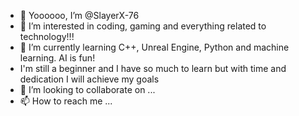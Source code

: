 - 👋 Yoooooo, I’m @SlayerX-76
- 👀 I’m interested in coding, gaming and everything related to technology!!!
- 🌱 I’m currently learning C++, Unreal Engine, Python and machine learning. AI is fun!
- I'm still a beginner and I have so much to learn but with time and dedication I will achieve my goals
- 💞️ I’m looking to collaborate on ...
- 📫 How to reach me ...

<!---
SlayerX-76/SlayerX-76 is a ✨ special ✨ repository because its `README.md` (this file) appears on your GitHub profile.
You can click the Preview link to take a look at your changes.
--->
